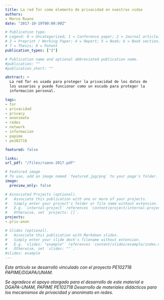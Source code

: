 ```yaml
---
title: La red Tor como elemento de privacidad en nuestras vidas
authors:
- Marco Ruano
date: "2017-10-19T00:00:00Z"

# Publication type.
# Legend: 0 = Uncategorized; 1 = Conference paper; 2 = Journal article;
# 3 = Preprint / Working Paper; 4 = Report; 5 = Book; 6 = Book section;
# 7 = Thesis; 8 = Patent
publication_types: ["2"]

# Publication name and optional abbreviated publication name.
#publication: ""
#publication_short: ""

abstract: >
  La red Tor es usada para proteger la privacidad de los datos de
  los usuarios y puede funcionar como un escudo para proteger la
  información personal.

tags:
- tor
- privacidad
- privacy
- anonimato
- redes
- network
- información
- papime
- pe102718

featured: false

links:
url_pdf: "/files/ruano-2017.pdf"

# Featured image
# To use, add an image named `featured.jpg/png` to your page's folder.
image:
  preview_only: false

# Associated Projects (optional).
#   Associate this publication with one or more of your projects.
#   Simply enter your project's folder or file name without extension.
#   E.g. `internal-project` references `content/project/internal-project/index.md`.
#   Otherwise, set `projects: []`.
projects:
- priv-anon

# Slides (optional).
#   Associate this publication with Markdown slides.
#   Simply enter your slide deck's filename without extension.
#   E.g. `slides: "example"` references `content/slides/example/index.md`.
#   Otherwise, set `slides: ""`.
#slides: example
---
```


*Este artículo se desarrolló vinculado con el proyecto PE102718
PAPIME/DGAPA/UNAM.*

*Se agradece el apoyo otorgado para el desarrollo de este material a
DGAPA-UNAM, PAPIME PE102718 Desarrollo de materiales didácticos para
los mecanismos de privacidad y anonimato en redes.*

